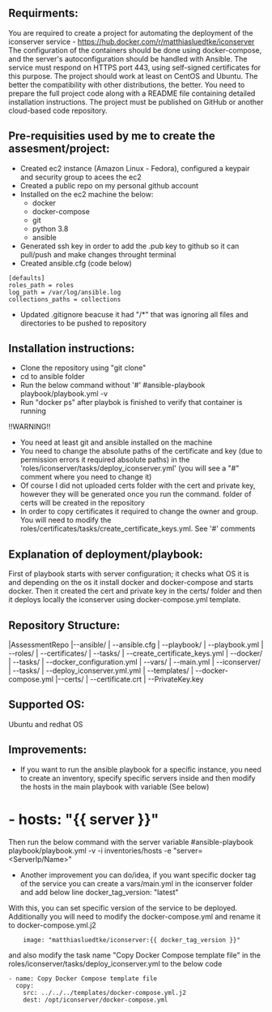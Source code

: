 Requirments:
------------
You are required to create a project for automating the deployment of the iconserver service - https://hub.docker.com/r/matthiasluedtke/iconserver
The configuration of the containers should be done using docker-compose, and the server's autoconfiguration should be handled with Ansible.
The service must respond on HTTPS port 443, using self-signed certificates for this purpose.
The project should work at least on CentOS and Ubuntu. The better the compatibility with other distributions, the better.
You need to prepare the full project code along with a README file containing detailed installation instructions.
The project must be published on GitHub or another cloud-based code repository.

Pre-requisities used by me to create the assesment/project:
-----------------------------------------------------------
- Created ec2 instance (Amazon Linux - Fedora), configured a keypair and security group to acees the ec2
- Created a public repo on my personal github account 
- Installed on the ec2 machine the below:
   - docker
   - docker-compose
   - git
   - python 3.8
   - ansible
- Generated ssh key in order to add the .pub key to github so it can pull/push and make changes throught terminal
- Created ansible.cfg (code below)
```
[defaults]
roles_path = roles
log_path = /var/log/ansible.log
collections_paths = collections

```
- Updated .gitignore beacuse it had "/*" that was ignoring all files and directories to be pushed to repository

Installation instructions:
--------------------------
- Clone the repository using "git clone"
- cd to ansible folder
- Run the below command without '#'
#ansible-playbook playbook/playbook.yml -v
- Run "docker ps" after playbok is finished to verify that container is running

!!WARNING!! 
- You need at least git and ansible installed on the machine
- You need to change the absolute paths of the certificate and key (due to permission errors it required absolute paths) in the 'roles/iconserver/tasks/deploy_iconserver.yml' (you will see a "#" comment where you need to change it)
- Of course I did not uploaded certs folder with the cert and private key, however they will be generated once you run the command. folder of certs will be created in the repository
- In order to copy certificates it required to change the owner and group. You will need to modify the roles/certificates/tasks/create_certificate_keys.yml. See '#' comments

Explanation of deployment/playbook:
-----------------------------------
First of playbook starts with server configuration; it checks what OS it is and depending on the os it install docker and docker-compose and starts docker.
Then it created the cert and private key in the certs/ folder and then it deploys locally the iconserver using docker-compose.yml template. 

Repository Structure:
---------------------
|AssessmentRepo
|--ansible/
|  --ansible.cfg
|  --playbook/
|    --playbook.yml
|  --roles/
|    --certificates/
|      --tasks/
|        --create_certificate_keys.yml 
|    --docker/
|      --tasks/
|        --docker_configuration.yml
|      --vars/
|        --main.yml
|    --iconserver/
|      --tasks/
|        --deploy_iconserver.yml.yml
|  --templates/
|    --docker-compose.yml
|--certs/
| --certificate.crt
| --PrivateKey.key

Supported OS:
-------------
Ubuntu and redhat OS

Improvements:
---------------
- If you want to run the ansible playbook for a specific instance, you need to create an inventory, specify specific servers inside and then modify the hosts in the main playbook with variable (See below)
# - hosts: "{{ server }}"
Then run the below command with the server variable
#ansible-playbook playbook/playbook.yml -v -i inventories/hosts -e "server=<ServerIp/Name>"

- Another improvement you can do/idea, if you want specific docker tag of the service you can create a vars/main.yml in the iconserver folder and add below line
docker_tag_version: "latest"

With this, you can set specific version of the service to be deployed. Additionally you will need to modify the docker-compose.yml and rename it to docker-compose.yml.j2
```
    image: "matthiasluedtke/iconserver:{{ docker_tag_version }}"
```
and also modify the task name "Copy Docker Compose template file" in the roles/iconserver/tasks/deploy_iconserver.yml to the below code
```
- name: Copy Docker Compose template file
  copy:
    src: ../../../templates/docker-compose.yml.j2
    dest: /opt/iconserver/docker-compose.yml
```
